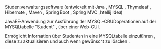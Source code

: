 Studentverwaltungssoftware (entwickelt mit Java , MYSQL , Thymeleaf , Hibernate , Maven , Spring Boot , Spring MVC ,Intellij Idea)                                                                                                    

JavaEE-Anwendung zur Ausführung der MYSQL-CRUDoperationen auf der MYSQLtabelle "Student" , über einer  Web-GUI.

Ermöglicht Information über Studenten in eine MYSQLtabelle einzuführen , diese zu aktualisieren und auch wenn gewünscht zu löschen .   
